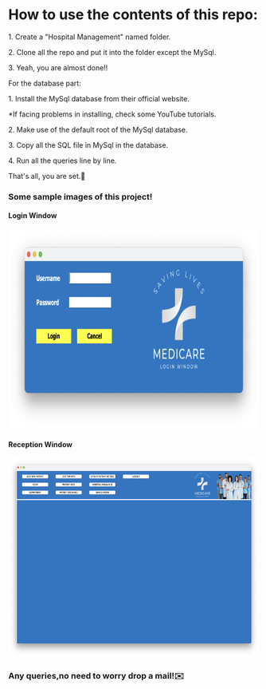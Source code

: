 <h1>
How to use the contents of this repo:</h1>
<p>1. Create a "Hospital Management" named folder.</p>
        <p>2. Clone all the repo and put it into the folder except the MySql.</p>
        <p>3. Yeah, you are almost done!!</p>
        <p>For the database part:</p>
        <p>1. Install the MySql database from their official website.</p>
        <p>*If facing problems in installing, check some YouTube tutorials.</p>
        <p>2. Make use of the default root of the MySql database.</p>
        <p>3. Copy all the SQL file in MySql in the database.</p>
        <p>4. Run all the queries line by line.</p>
        <p>That's all, you are set.🙌</p>
        <h3>
                Some sample images of this project!
        </h3>
  <h4>Login Window</h4>      
<img src = "Login.png" width = 700px height = 400px>
<h4>Reception Window</h4>
<img src = "Reception.png" width = 700px height = 400px>
<h3>
        Any queries,no need to worry drop a mail!✉️
</h3>

